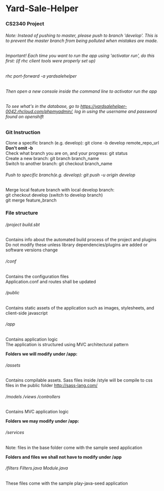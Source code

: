 # Yard-Sale-Helper

### CS2340 Project
###### Note: Instead of pushing to master, please push to branch 'develop'. This is to prevent the master branch from being polluted when mistakes are made.

###### Important! Each time you want to run the app using 'activator run', do this first: (if rhc client tools were properly set up)  
###### rhc port-forward -a yardsalehelper
###### Then open a new console inside the command line to activator run the app
###### To see what's in the database, go to https://yardsalehelper-0042.rhcloud.com/phpmyadmin/, log in using the username and password found on openshift

### Git Instruction 
Clone a specific branch (e.g. develop): git clone -b develop remote_repo_url **Don't omit -b**  
Check what branch you are on, and your progress: git status  
Create a new branch: git branch branch_name  
Switch to another branch: git checkout branch_name  
  
###### Push to specific branch(e.g. develop): git push -u origin develop  
  
Merge local feature branch with local develop branch:  
git checkout develop (switch to develop branch)  
git merge feature_branch  

### File structure

###### /project build.sbt
Contains info about the automated build process of the project and plugins  
Do not modify these unless library dependencies/plugins are added or software versions change  

###### /conf
Contains the configuration files  
Application.conf and routes shall be updated  

###### /public
Contains static assets of the application such as images, stylesheets, and client-side javascript

###### /app
Contains application logic  
The application is structured using MVC architectural pattern  

**Folders we will modify under /app:**
###### /assets
Contains compilable assets. Sass files inside /style will be compile to css files in the public folder
http://sass-lang.com/  
###### /models /views /controllers
Contains MVC application logic  

**Folders we may modify under /app:**
###### /services
Note: files in the base folder come with the sample seed application  

**Folders and files we shall not have to modify under /app**
###### /filters Filters.java Module.java
These files come with the sample play-java-seed application  
